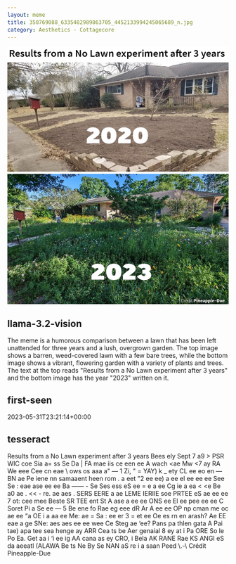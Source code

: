 ```yaml
---
layout: meme
title: 350769088_6335482989863705_4452133994245065689_n.jpg
category: Aesthetics - Cottagecore
---
```


<div markdown="0"><a href="350769088_6335482989863705_4452133994245065689_n.jpg"><img class="photo" src="350769088_6335482989863705_4452133994245065689_n.jpg" /></a>

<h2>llama-3.2-vision</h2>
<p title="Llama-3.2-11B is a really good model that probably gets the visual details right but doesn't understand literary or media references, and often fails to accurately represent the physical arrangement of objects and the implied relationships between the objects.">The meme is a humorous comparison between a lawn that has been left unattended for three years and a lush, overgrown garden. The top image shows a barren, weed-covered lawn with a few bare trees, while the bottom image shows a vibrant, flowering garden with a variety of plants and trees. The text at the top reads &quot;Results from a No Lawn experiment after 3 years&quot; and the bottom image has the year &quot;2023&quot; written on it.</p>

<h2>first-seen</h2>
<p title="Because Git doesn't preserve file modification times, this metadata file contains the file's modification time when it was added to the library.">2023-05-31T23:21:14+00:00</p>

<h2>tesseract</h2>
<p title="Tesseract is often terrible and just gives a lot of nonsense characters, but it used to be the state of the art, and usually it is better at correctly representing text than llama-3.2-vision-11b.">Results from a No Lawn experiment after 3 years Bees ely Sept 7 a9 &gt; PSR WIC coe Sia a= ss Se Da | FA mae iis ce een ee A wach &lt;ae Mw &lt;7 ay RA We eee Cee cn eae \ ows os aaa a&quot; — 1 Zi, &quot; = YAY) k _ ety CL ee eo en — BN ae Pe iene nn samaaent heen rom . a eet &quot;2 ee ee) a ee el ee ee ee See Se : eae ase ee ee Ba —— - Se Ses ess eS ee = e a ee Cg ie a ea &lt; &lt;e Be a0 ae . &lt;&lt; - re. ae aes . SERS EERE a ae LEME IERIIE soe PRTEE eS ae ee ee 7 ot: cee mee Beste SR TEE ent St A ase a ee ee ONS ee El ee pee ee ee C Soret Pi a Se ee — 5 Be ene fo Rae eg eee dR Ar A ee ee OP np cman me oc ae ee “a OE i a aa ee Me: ae = Sa : ee er 3 = et ee Oe es rn en arash? Ae EE eae a ge SNe: aes aes ee ee wee Ce Steg ae ‘ee? Pans pa thlen gata A Pai tae) apa tee sea henge ay ARR Cea ts be Aer genaial 8 ey at i Pa ORE So le Po Ea. Get aa i ‘i ee ig AA cana as ey CRO, i Bela AK RANE Rae KS ANGI eS da aeeatl (ALAWA Be ts Ne By Se NAN aS re i a saan Peed \.-\ Crédit Pineapple-Due</p>

</div>

